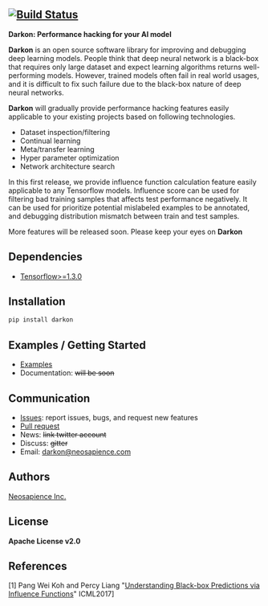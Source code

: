 [![Build Status](https://travis-ci.org/darkonhub/darkon.svg?branch=master)](https://travis-ci.org/darkonhub/darkon)
---------------------------------------------------

**Darkon: Performance hacking for your AI model**

**Darkon** is an open source software library for improving and debugging deep learning models. People think that deep neural network is a black-box that requires only large dataset and expect learning algorithms returns well-performing models. However, trained models often fail in real world usages, and it is difficult to fix such failure due to the black-box nature of deep neural networks.

**Darkon** will gradually provide performance hacking features easily applicable to your existing projects based on following technologies.
- Dataset inspection/filtering
- Continual learning
- Meta/transfer learning
- Hyper parameter optimization
- Network architecture search

In this first release, we provide influence function calculation feature easily applicable to any Tensorflow models. Influence score can be used for filtering bad training samples that affects test performance negatively. It can be used for prioritize potential mislabeled examples to be annotated, and debugging distribution mismatch between train and test samples.

More features will be released soon. Please keep your eyes on **Darkon**

## Dependencies
- [Tensorflow>=1.3.0](https://github.com/tensorflow/tensorflow)

## Installation
```bash
pip install darkon
```

## Examples / Getting Started 
- [Examples](https://github.com/darkonhub/darkon-examples) 
- Documentation: ~~will be soon~~  

## Communication
- [Issues](https://github.com/darkonhub/darkon/issues): report issues, bugs, and request new features
- [Pull request](https://github.com/darkonhub/darkon/pulls)
- News: ~~link twitter account~~
- Discuss: ~~gitter~~
- Email: [darkon@neosapience.com](mailto:darkon@neosapience.com) 

## Authors
[Neosapience Inc.](http://www.neosapience.com)

## License
**Apache License v2.0**

## References
[1] Pang Wei Koh and Percy Liang "[Understanding Black-box Predictions via Influence Functions](https://arxiv.org/abs/1703.04730)" ICML2017]
